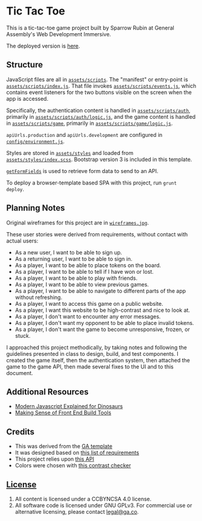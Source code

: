 # Tic Tac Toe

This is a tic-tac-toe game project built by Sparrow Rubin at General Assembly's
Web Development Immersive.

The deployed version is [here](https://sparrowr.github.io/s_r-tic-tac-toe/).

## Structure

JavaScript files are all in [`assets/scripts`](assets/scripts). The "manifest"
or entry-point is [`assets/scripts/index.js`](assets/scripts/index.js). That
file invokes [`assets/scripts/events.js`](assets/scripts/events.js), which
contains event listeners for the two buttons visible on the screen when the app
is accessed.

Specifically, the authentication content is handled in [`assets/scripts/auth`](assets/scripts/auth),
primarily in [`assets/scripts/auth/logic.js`](assets/scripts/auth/logic.js), and the game content is handled
in [`assets/scripts/game`](assets/scripts/game), primarily in [`assets/scripts/game/logic.js`](assets/scripts/game/logic.js).

`apiUrls.production` and `apiUrls.development` are configured in
[`config/environment.js`](config/environment.js).

Styles are stored in [`assets/styles`](assets/styles) and loaded
from [`assets/styles/index.scss`](assets/styles/index.scss). Bootstrap version 3 is
included in this template.

[`getFormFields`](get-form-fields.md) is used to retrieve form data to send to an
API.

To deploy a browser-template based SPA with this project, run `grunt deploy`.

## Planning Notes

Original wireframes for this project are in [`wireframes.jpg`](wireframes.jpg).

These user stories were derived from requirements, without contact with actual users:
- As a new user, I want to be able to sign up.
- As a returning user, I want to be able to sign in.
- As a player, I want to be able to place tokens on the board.
- As a player, I want to be able to tell if I have won or lost.
- As a player, I want to be able to play with friends.
- As a player, I want to be able to view previous games.
- As a player, I want to be able to navigate to different parts of the app without refreshing.
- As a player, I want to access this game on a public website.
- As a player, I want this website to be high-contrast and nice to look at.
- As a player, I don't want to encounter any error messages.
- As a player, I don't want my opponent to be able to place invalid tokens.
- As a player, I don't want the game to become unresponsive, frozen, or stuck.

I approached this project methodically, by taking notes and following the guidelines presented in class to design, build, and test components. I created the game itself, then the authentication system, then attached the game to the game API, then made several fixes to the UI and to this document. 

## Additional Resources

- [Modern Javascript Explained for Dinosaurs](https://medium.com/@peterxjang/modern-javascript-explained-for-dinosaurs-f695e9747b70)
- [Making Sense of Front End Build Tools](https://medium.freecodecamp.org/making-sense-of-front-end-build-tools-3a1b3a87043b)

## Credits

- This was derived from the [GA template](https://git.generalassemb.ly/ga-wdi-boston/browser-template)
- It was designed based on [this list of requirements](https://git.generalassemb.ly/ga-wdi-boston/game-project/blob/master/requirements.md)
- This project relies upon [this API](https://git.generalassemb.ly/ga-wdi-boston/game-project-api)
- Colors were chosen with [this contrast checker](https://webaim.org/resources/contrastchecker/)

## [License](LICENSE)

1. All content is licensed under a CC­BY­NC­SA 4.0 license.
1. All software code is licensed under GNU GPLv3. For commercial use or
    alternative licensing, please contact legal@ga.co.
